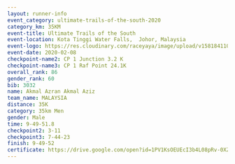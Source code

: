 ```yaml
--- 
layout: runner-info 
event_category: ultimate-trails-of-the-south-2020 
category_km: 35KM 
event-title: Ultimate Trails of the South 
event-location: Kota Tinggi Water Falls,  Johor, Malaysia 
event-logo: https://res.cloudinary.com/raceyaya/image/upload/v1581841103/logo/2020/ultimate-trails-2020_i93dfj.jpg 
event-date: 2020-02-08 
checkpoint-name2: CP 1 Junction 3.2 K 
checkpoint-name3: CP 1 Raf Point 24.1K 
overall_rank: 86
gender_rank: 60
bib: 3032
name: Akmal Azran Akmal Aziz
team_name: MALAYSIA
distance: 35K
category: 35km Men
gender: Male
time: 9-49-51.8
checkpoint2: 3-11
checkpoint3: 7-44-23
finish: 9-49-52
certificate: https://drive.google.com/open?id=1PV1KsOEUEcI3b4L08pRv-0XZS4cdYzki
--- 
```


